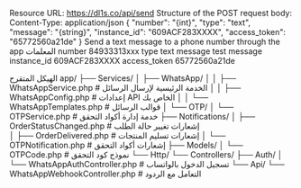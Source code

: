 Resource URL:
https://dl1s.co/api/send
Structure of the POST request body:
Content-Type: application/json
{
"number": "{int}",
"type": "text",
"message": "{string}",
"instance_id": "609ACF283XXXX",
"access_token": "65772560a21de"
}
Send a text message to a phone number through the app
المعلمات
number	84933313xxx
type	text
message	test message
instance_id	609ACF283XXXX
access_token	65772560a21de


الهيكل المتقرح
app/
├── Services/
│   ├── WhatsApp/
│   │   ├── WhatsAppService.php      # الخدمة الرئيسية لإرسال الرسائل
│   │   ├── WhatsAppConfig.php       # إعدادات API الخاص بك
│   │   └── WhatsAppTemplates.php    # قوالب الرسائل
│   └── OTP/
│       └── OTPService.php           # خدمة إدارة أكواد التحقق
├── Notifications/
│   ├── OrderStatusChanged.php       # إشعارات تغيير حالة الطلب  
│   ├── OrderDelivered.php           # إشعارات تسليم المنتجات
│   └── OTPNotification.php          # إشعارات أكواد التحقق
├── Models/
│   └── OTPCode.php                  # نموذج كود التحقق
└── Http/
    └── Controllers/
        ├── Auth/
        │   └── WhatsAppAuthController.php  # تسجيل الدخول بالواتساب
        └── Api/
            └── WhatsAppWebhookController.php  # التعامل مع الردود